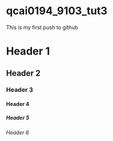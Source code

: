 # qcai0194_9103_tut3

This is my first push to github

# Header 1
## Header 2
### Header 3
#### Header 4
##### Header 5
###### Header 6
